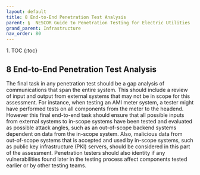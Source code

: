 ```yaml
---
layout: default
title: 8 End-to-End Penetration Test Analysis      
parent: §  NESCOR Guide to Penetration Testing for Electric Utilities 
grand_parent: Infrastructure 
nav_order: 80 
---
```

<style>
.dont-break-out {
  /* These are technically the same, but use both */
  overflow-wrap: break-word;
  word-wrap: break-word;

  -ms-word-break: break-all;
  /* This is the dangerous one in WebKit, as it breaks things wherever */
  word-break: break-all;
  /* Instead use this non-standard one: */
  word-break: break-word;
}
</style>

<div class="dont-break-out" markdown="1">
1. TOC
{:toc}

## 8 End-to-End Penetration Test Analysis
The final task in any penetration test should be a gap analysis of communications that span the entire system. This should include a review of input and output from external systems that may not be in scope for this assessment. For instance, when testing an AMI meter system, a tester might have performed tests on all components from the meter to the headend. However this final end-to-end task should ensure that all possible inputs from external systems to in-scope systems have been tested and evaluated as possible attack angles, such as an out-of-scope backend systems dependent on data from the in-scope system. Also, malicious data from out-of-scope systems that is accepted and used by in-scope systems, such as public key infrastructure (PKI) servers, should be considered in this part of the assessment. Penetration testers should also identity if any vulnerabilities found later in the testing process affect components tested earlier or by other testing teams.

</div>
